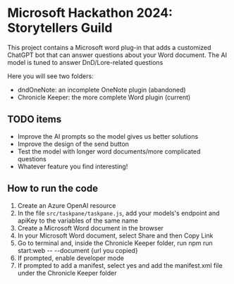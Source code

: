 # Microsoft Hackathon 2024: Storytellers Guild

This project contains a Microsoft word plug-in that adds a customized ChatGPT bot that can answer questions about your Word document. The AI model is tuned to answer DnD/Lore-related questions

Here you will see two folders:
- dndOneNote: an incomplete OneNote plugin (abandoned)
- Chronicle Keeper: the more complete Word plugin (current)

## TODO items
- Improve the AI prompts so the model gives us better solutions
- Improve the design of the send button
- Test the model with longer word documents/more complicated questions
- Whatever feature you find interesting!

## How to run the code
1. Create an Azure OpenAI resource
2. In the file `src/taskpane/taskpane.js`, add your models's endpoint and apiKey to the variables of the same name
3. Create a Microsoft Word document in the browser
4. In your Microsoft Word document, select Share and then Copy Link
6. Go to terminal and, inside the Chronicle Keeper folder, run npm run start:web -- --document {url you copied}
7. If prompted, enable developer mode
8. If prompted to add a manifest, select yes and add the manifest.xml file under the Chronicle Keeper folder
